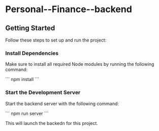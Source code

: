 # Personal--Finance--backend

## Getting Started

Follow these steps to set up and run the project:

### Install Dependencies

Make sure to install all required Node modules by running the following command:

\`\`\`
npm install
\`\`\`

### Start the Development Server

Start the backend server with the following command:

\`\`\`
npm run server
\`\`\`

This will launch the backedn for this project.
